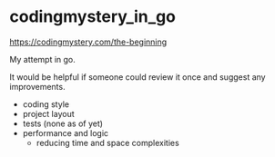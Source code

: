 # codingmystery_in_go

https://codingmystery.com/the-beginning

My attempt in go.

It would be helpful if someone could review it once and suggest any improvements.

- coding style
- project layout
- tests (none as of yet)
- performance and logic
  - reducing time and space complexities
